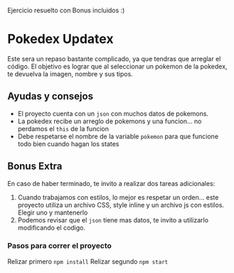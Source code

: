 Ejercicio resuelto con Bonus incluidos :)


# Pokedex Updatex

Este sera un repaso bastante complicado, ya que tendras que arreglar el código.
El objetivo es lograr que al seleccionar un pokemon de la pokedex, te devuelva la imagen, nombre y sus tipos.

## Ayudas y consejos
- El proyecto cuenta con un `json` con muchos datos de pokemons.
- La pokedex recibe un arreglo de pokemons y una funcion... no perdamos el `this` de la funcion
- Debe respetarse el nombre de la variable `pokemon` para que funcione todo bien cuando hagan los states

## Bonus Extra
En caso de haber terminado, te invito a realizar dos tareas adicionales:
1) Cuando trabajamos con estilos, lo mejor es respetar un orden... este proyecto utiliza un archivo CSS, style inline y un archivo js con estilos. Elegir uno y mantenerlo
2) Podemos revisar que el `json` tiene mas datos, te invito a utilizarlo modificando el codigo.

### Pasos para correr el proyecto
Relizar primero `npm install`
Relizar segundo `npm start`